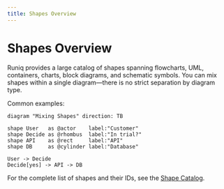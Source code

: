 ```yaml
---
title: Shapes Overview
---
```


# Shapes Overview

Runiq provides a large catalog of shapes spanning flowcharts, UML, containers, charts, block diagrams, and schematic symbols. You can mix shapes within a single diagram—there is no strict separation by diagram type.

Common examples:

```runiq
diagram "Mixing Shapes" direction: TB

shape User   as @actor    label:"Customer"
shape Decide as @rhombus  label:"In trial?"
shape API    as @rect     label:"API"
shape DB     as @cylinder label:"Database"

User -> Decide
Decide[yes] -> API -> DB
```

For the complete list of shapes and their IDs, see the [Shape Catalog](/reference/shapes).
